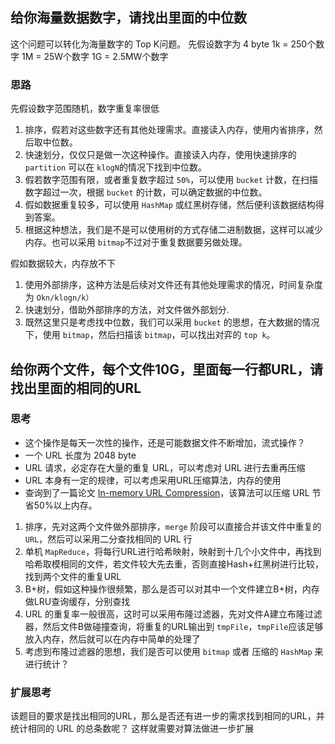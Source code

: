 
## 给你海量数据数字，请找出里面的中位数
这个问题可以转化为海量数字的 Top K问题。
先假设数字为 4 byte
1k = 250个数字
1M = 25W个数字
1G = 2.5MW个数字
### 思路
先假设数字范围随机，数字重复率很低
1. 排序，假若对这些数字还有其他处理需求。直接读入内存，使用内省排序，然后取中位数。
2. 快速划分，仅仅只是做一次这种操作。直接读入内存，使用快速排序的 `partition` 可以在 `klogN`的情况下找到中位数。
3. 假若数字范围有限，或者重复数字超过 `50%`，可以使用 `bucket` 计数，在扫描数字超过一次，根据 `bucket` 的计数，可以确定数据的中位数。
4. 假如数据重复较多，可以使用 `HashMap` 或红黑树存储，然后便利该数据结构得到答案。
5. 根据这种想法，我们是不是可以使用树的方式存储二进制数据，这样可以减少内存。也可以采用 `bitmap`不过对于重复数据要另做处理。

假如数据较大，内存放不下
1. 使用外部排序，这种方法是后续对文件还有其他处理需求的情况，时间复杂度为 `Okn/klogn/k）`
2. 快速划分，借助外部排序的方法，对文件做外部划分.
3. 既然这里只是考虑找中位数，我们可以采用 `bucket` 的思想，在大数据的情况下，使用 `bitmap`，然后扫描该 `bitmap`，可以找出对弈的 `top k`。


## 给你两个文件，每个文件10G，里面每一行都URL，请找出里面的相同的URL
### 思考
- 这个操作是每天一次性的操作，还是可能数据文件不断增加，流式操作？
- 一个 URL 长度为 2048 byte
- URL 请求，必定存在大量的重复 URL，可以考虑对 URL 进行去重再压缩
- URL 本身有一定的规律，可以考虑采用URL压缩算法，内存的使用
 - 查询到了一篇论文 [In-memory URL Compression](https://citeseerx.ist.psu.edu/viewdoc/download?doi=10.1.1.3.8471&rep=rep1&type=pdf)，该算法可以压缩 URL 节省50%以上内存。

1. 排序，先对这两个文件做外部排序，`merge` 阶段可以直接合并该文件中重复的 `URL`，然后可以采用二分查找相同的 URL 行
2. 单机 `MapReduce`，将每行URL进行哈希映射，映射到十几个小文件中，再找到哈希取模相同的文件，若文件较大先去重，否则直接Hash+红黑树进行比较，找到两个文件的重复URL
3. B+树，假如这种操作很频繁，那么是否可以对其中一个文件建立B+树，内存做LRU查询缓存，分别查找
4. URL 的重复率一般很高，这时可以采用布隆过滤器，先对文件A建立布隆过滤器，然后文件B做碰撞查询，将重复的URL输出到 `tmpFile`，`tmpFile`应该足够放入内存，然后就可以在内存中简单的处理了
5. 考虑到布隆过滤器的思想，我们是否可以使用 `bitmap` 或者 压缩的 `HashMap` 来进行统计？

### 扩展思考
该题目的要求是找出相同的URL，那么是否还有进一步的需求找到相同的URL，并统计相同的 URL 的总条数呢？
这样就需要对算法做进一步扩展
